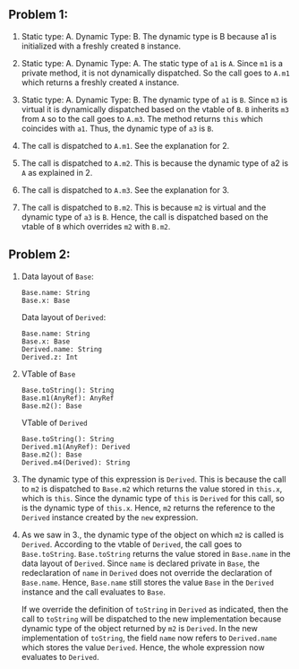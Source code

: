 ## Problem 1:

1. Static type: A. Dynamic Type: B. The dynamic type is B because a1
   is initialized with a freshly created `B` instance.

2. Static type: A. Dynamic Type: A. The static type of `a1` is
   `A`. Since `m1` is a private method, it is not dynamically
   dispatched. So the call goes to `A.m1` which returns a freshly
   created `A` instance.

3. Static type: A. Dynamic Type: B. The dynamic type of `a1` is
   `B`. Since `m3` is virtual it is dynamically dispatched based on
   the vtable of `B`. `B` inherits `m3` from `A` so to the call goes
   to `A.m3`. The method returns `this` which coincides with
   `a1`. Thus, the dynamic type of `a3` is `B`.

4. The call is dispatched to `A.m1`. See the explanation for 2.

5. The call is dispatched to `A.m2`. This is because the dynamic type
   of a2 is `A` as explained in 2.

6. The call is dispatched to `A.m3`. See the explanation for 3.

7. The call is dispatched to `B.m2`. This is because `m2` is virtual
   and the dynamic type of `a3` is `B`. Hence, the call is dispatched
   based on the vtable of `B` which overrides `m2` with `B.m2`.


## Problem 2:

1. Data layout of `Base`:

   ```
   Base.name: String
   Base.x: Base
   ```

   Data layout of `Derived`:
   
   ```
   Base.name: String
   Base.x: Base
   Derived.name: String
   Derived.z: Int
   ```

2. VTable of `Base`

   ```
   Base.toString(): String
   Base.m1(AnyRef): AnyRef
   Base.m2(): Base
   ```
   
   VTable of `Derived`

   ``` 
   Base.toString(): String
   Derived.m1(AnyRef): Derived
   Base.m2(): Base
   Derived.m4(Derived): String
   ```
   
3. The dynamic type of this expression is `Derived`. This is because
   the call to `m2` is dispatched to `Base.m2` which returns the value
   stored in `this.x`, which is `this`. Since the dynamic type of
   `this` is `Derived` for this call, so is the dynamic type of
   `this.x`. Hence, `m2` returns the reference to the `Derived`
   instance created by the `new` expression.

4. As we saw in 3., the dynamic type of the object on which `m2` is
   called is `Derived`. According to the vtable of `Derived`, the call
   goes to `Base.toString`. `Base.toString` returns the value stored
   in `Base.name` in the data layout of `Derived`. Since `name` is
   declared private in `Base`, the redeclaration of `name` in
   `Derived` does not override the declaration of `Base.name`. Hence,
   `Base.name` still stores the value `Base` in the `Derived`
   instance and the call evaluates to `Base`.

   If we override the definition of `toString` in `Derived` as
   indicated, then the call to `toString` will be dispatched to the
   new implementation because dynamic type of the object returned by
   `m2` is `Derived`. In the new implementation of `toString`, the
   field `name` now refers to `Derived.name` which stores the value
   `Derived`. Hence, the whole expression now evaluates to `Derived`.
